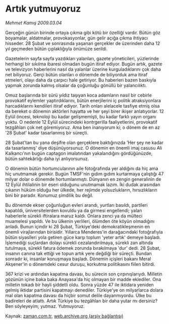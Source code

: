 # Artık yutmuyoruz

*Mehmet Kamış 2009.03.04*

<tr><td class="metin" colspan="2" style="padding-top: 20px; padding-left: 5px; padding-right: 10px;">Gerçeğin günün birinde ortaya çıkma gibi kötü bir özelliği vardır. Bütün göz boyamalar, aldatmalar, provokasyonlar, gün gelir açığa çıkma ihtiyacı hisseder. 28 Şubat ve sonrasında yaşanan gerçekler de üzerinden daha 12 yıl geçmeden bütün çıplaklığıyla önümüze serildi.</td></tr><tr><td class="metin" colspan="2" style="padding-top: 20px; padding-left: 5px; padding-right: 10px;"><p> Gazetelerin sayfa sayfa yazdıkları yalanları, gazete yöneticileri, yüzlerinde herhangi bir sıkılma ibaresi olmadan bugün itiraf ediyor. Bugün artık, gazete ve televizyon haberlerini nasıl da yalanlar üzerine kurguladıklarını çok daha net biliyoruz. Gerçi bütün olanları o dönemde de biliyorduk ama itiraf etmeleri, olayı daha da çarpıcı hale getiriyor. Bu haberleri bazen baskıyla yapmak zorunda kalmış olsalar da çoğunluğu gönüllü bir yalancılıktı.
<p>Omuz başlarında bir sürü yıldız taşıyan koca adamların nasıl bir cebirle provokatif eylemler yaptırdıklarını, bütün enerjilerini iç politik atraksiyonlara harcadıklarını kendileri itiraf ediyor. Tarih onları alelacele tasfiye etmiş olsa da bereket o dönemin aktörleri hayatta ve her şeyi birer ikişer anlatıyorlar. 12 Eylül öncesi, teknoloji bu kadar gelişmemişti, bu kadar farklı yayın organı yoktu. O nedenle 12 Eylül sürecindeki kontrgerilla faaliyetlerini, provokatif tezgâhları çok net göremiyoruz. Ama ben inanıyorum ki; o dönem de en az '28 Şubat' kadar tasarlanmış bir süreçti.
<p>28 Şubat'tan bu yana deşifre olan gerçeklere baktığınızda 'Her şey ne kadar da tasarlanmış' diye düşünüyorsunuz. O dönemin en önemli imaj casusu Ali Kalkancı'nın bugün captagon imalatından yakalandığını gördüğünüzde, bütün sahtekârlığı daha iyi anlıyorsunuz. 
<p> O dönemin bütün hortumcularının aile fotoğrafında yer aldığını da hiç ama hiç unutmamak gerekir. Bugün TMSF'nin gıdım gıdım kurtarmaya çalıştığı 47 milyar dolar o dönemde hortumlanmıştı. Dünyanın en zengin generalinin de 12 Eylül ihtilalinin bir eseri olduğunu unutmamak lazım. İki dudak arasından çıkanın hüküm olduğu her ülkede, her rejimde yolsuzlukların, hırsızlıkların bini bir paradır. Konumuz şimdilik bu değil.
<p>Bu dönemde ekser çoğunluğun evleri arandı, yurtları basıldı, partileri kapatıldı, üniversitelerden kovuldu ya da girmesi engellendi; yalan haberlerle sürekli iftiralara maruz kaldı. Onlara zenci ya da mülteci muamelesi yapıldı. Ve bu ülkenin yerlileri, ölümden öte köyün olmadığını anladı. Bunun içindir ki 28 Şubat, Türkiye'deki demokratikleşmenin en önemli virajlarından birisidir. Yıllarca Menderes'in darağacındaki fotoğrafıyla bütün siyasîleri yola getiren güce karşı toplum 'yeter artık' demeye başladı. İşlemediği suçlardan dolayı sürekli cezalandırılmaya, sürekli zan altında tutulmaya, sürekli fatura ödemek zorunda bırakılmaya 'dur' dedi. 28 Şubat, insanın canına tak ettiği ve topun artık yere değdiği bir süreçti. Bundan sonradır ki, insanlar konuşmaya başladı. Dönemin içişleri bakanı Meral Akşener'in o dönemdeki cesur duruşu, korkutma politikasını fiilen bitirdi.
<p>367 krizi ve ardından kapatma davası, bu sürecin son çırpınışlarıydı. Milletin gözünün içine baka baka Anayasa'da hiç olmayan bir madde eklediler. Ona milletin tokadı bir hayli şiddetli oldu. Sonra yüzde 47 ile iktidara yeniden gelmiş iktidar partisini kapatmayı denediler. Türkiye'ye on milyarlarca dolara mal olan kapatma davası da hiçbir somut delile dayanmıyordu. Ülke bu badireleri de atlattı. Artık Türkiye bu tezgâhları bir daha yutar mı dersiniz? Ben söyleyeyim; yutmaz. Yutmuyoruz. <br/></p></p></p></p></p></p></td></tr>

Kaynak: [zaman.com.tr](http://zaman.com.tr/yazar.do?yazino=821450), [web.archive.org (arşiv bağlantısı)](http://web.archive.org/web/20090309003636/http://zaman.com.tr:80/yazar.do?yazino=821450)

